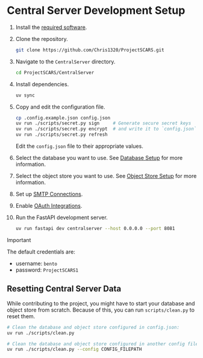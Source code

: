# Central Server Development Setup

1. Install the [required software](#central-server-requirements).
2. Clone the repository.

    ```bash
    git clone https://github.com/Chris1320/ProjectSCARS.git
    ```

3. Navigate to the `CentralServer` directory.

    ```bash
    cd ProjectSCARS/CentralServer
    ```

4. Install dependencies.

    ```bash
    uv sync
    ```

5. Copy and edit the configuration file.

    ```bash
    cp .config.example.json config.json
    uv run ./scripts/secret.py sign     # Generate secure secret keys
    uv run ./scripts/secret.py encrypt  # and write it to `config.json`
    uv run ./scripts/secret.py refresh
    ```

    Edit the `config.json` file to their appropriate values.

6. Select the database you want to use. See [Database Setup](./central-server-database-setup.md) for more
   information.

7. Select the object store you want to use. See [Object Store Setup](./central-server-object-store-setup.md)
   for more information.

8. Set up [SMTP Connections](./central-server-smtp-connection.md).

9. Enable [OAuth Integrations](./central-server-enabling-open-authentication.md).

10. Run the FastAPI development server.

    ```bash
    uv run fastapi dev centralserver --host 0.0.0.0 --port 8081
    ```

> [!IMPORTANT]
> The default credentials are:
>
> -   username: `bento`
> -   password: `ProjectSCARS1`

## Resetting Central Server Data

While contributing to the project, you might have to start your database and object store from scratch.
Because of this, you can run `scripts/clean.py` to reset them.

```bash
# Clean the database and object store configured in config.json:
uv run ./scripts/clean.py

# Clean the database and object store configured in another config file:
uv run ./scripts/clean.py --config CONFIG_FILEPATH
```
